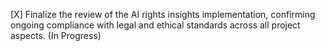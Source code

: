 [X] Finalize the review of the AI rights insights implementation, confirming ongoing compliance with legal and ethical standards across all project aspects. (In Progress)